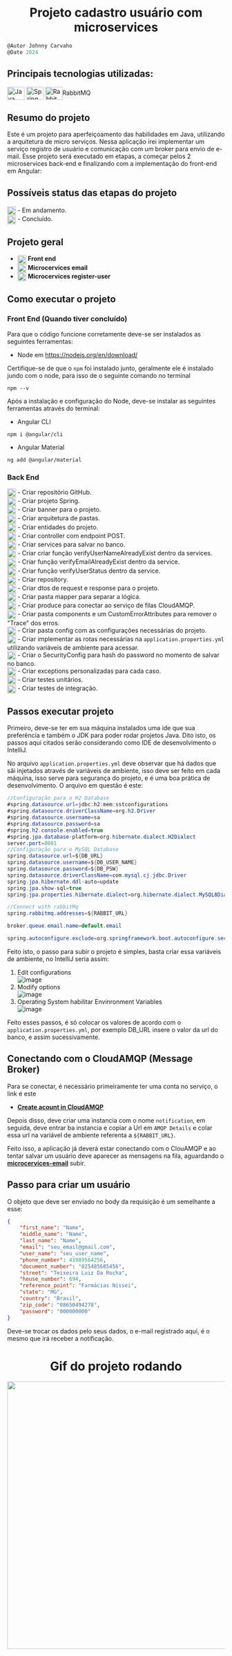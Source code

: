 <h1 align="center">
    Projeto cadastro usuário com microservices
</h1>

```javascript
@Autor Johnny Carvaho
@Date 2024
```

## Principais tecnologias utilizadas: <br/>
<p>
    <img align="center" alt="Java" height="30" width="40" src="https://cdn.jsdelivr.net/gh/devicons/devicon/icons/java/java-original-wordmark.svg" />
    <img align="center" alt="Spring" height="30" width="40" src="https://cdn.jsdelivr.net/gh/devicons/devicon/icons/spring/spring-original-wordmark.svg" />
    <img align="center" alt="RabbitMQ" height="30" width="40" src="https://cdn.jsdelivr.net/gh/devicons/devicon@latest/icons/rabbitmq/rabbitmq-original.svg"/>RabbitMQ
</p>

## Resumo do projeto

Este é um projeto para aperfeiçoamento das habilidades em Java, utilizando a arquitetura de micro serviços. Nessa aplicação irei implementar um serviço registro de usuário e comunicação com um broker para envio de e-mail.
Esse projeto será executado em etapas, a começar pelos 2 microservices back-end e finalizando com a implementação do front-end em Angular:

## Possíveis status das etapas do projeto
####
<img align="center" height="20" width="20" src="https://github.com/JohnnyCarvalho/user-microservices/blob/master/backend/register-user-api/assets/loading.gif"> - Em andamento.<br>
<img align="center" height="20" width="20" src="https://github.com/JohnnyCarvalho/user-microservices/blob/master/backend/register-user-api/assets/ok.png"> - Concluído.


## Projeto geral

- <img align="center" height="20" width="20" src="https://github.com/JohnnyCarvalho/user-microservices/blob/master/backend/register-user-api/assets/loading.gif"> <b>Front end</b>
- <img align="center" height="20" width="20" src="https://github.com/JohnnyCarvalho/user-microservices/blob/master/backend/register-user-api/assets/ok.png"> <b>Microcervices email</b>
- <img align="center" height="20" width="20" src="https://github.com/JohnnyCarvalho/user-microservices/blob/master/backend/register-user-api/assets/ok.png"> <b>Microcervices register-user</b>


## Como executar o projeto

### Front End (Quando tiver concluído)
Para que o código funcione corretamente deve-se ser instalados as seguintes ferramentas:
- Node em <a>https://nodejs.org/en/download/</a>

Certifique-se de que o ```npm``` foi instalado junto, geralmente ele é instalado jundo com o node, para isso de o seguinte comando no terminal
````
npm --v
````
Após a instalação e configuração do Node, deve-se instalar as seguintes ferramentas através do terminal:
- Angular CLI 
```
npm i @angular/cli
```
- Angular Material 
```
ng add @angular/material
```

### Back End
<img align="center" height="20" width="20" src="https://github.com/JohnnyCarvalho/user-microservices/blob/master/backend/register-user-api/assets/ok.png"> - Criar repositório GitHub.<br>
<img align="center" height="20" width="20" src="https://github.com/JohnnyCarvalho/user-microservices/blob/master/backend/register-user-api/assets/ok.png"> - Criar projeto Spring.<br>
<img align="center" height="20" width="20" src="https://github.com/JohnnyCarvalho/user-microservices/blob/master/backend/register-user-api/assets/ok.png"> - Criar banner para o projeto.<br>
<img align="center" height="20" width="20" src="https://github.com/JohnnyCarvalho/user-microservices/blob/master/backend/register-user-api/assets/ok.png"> - Criar arquitetura de pastas.<br>
<img align="center" height="20" width="20" src="https://github.com/JohnnyCarvalho/user-microservices/blob/master/backend/register-user-api/assets/ok.png"> - Criar entidades do projeto.<br>
<img align="center" height="20" width="20" src="https://github.com/JohnnyCarvalho/user-microservices/blob/master/backend/register-user-api/assets/ok.png"> - Criar controller com endpoint POST.<br>
<img align="center" height="20" width="20" src="https://github.com/JohnnyCarvalho/user-microservices/blob/master/backend/register-user-api/assets/ok.png"> - Criar services para salvar no banco.<br>
<img align="center" height="20" width="20" src="https://github.com/JohnnyCarvalho/user-microservices/blob/master/backend/register-user-api/assets/ok.png"> - Criar criar função verifyUserNameAlreadyExist dentro da services.<br>
<img align="center" height="20" width="20" src="https://github.com/JohnnyCarvalho/user-microservices/blob/master/backend/register-user-api/assets/ok.png"> - Criar função verifyEmailAlreadyExist dentro da service.<br>
<img align="center" height="20" width="20" src="https://github.com/JohnnyCarvalho/user-microservices/blob/master/backend/register-user-api/assets/ok.png"> - Criar função verifyUserStatus dentro da service.<br>
<img align="center" height="20" width="20" src="https://github.com/JohnnyCarvalho/user-microservices/blob/master/backend/register-user-api/assets/ok.png"> - Criar repository.<br>
<img align="center" height="20" width="20" src="https://github.com/JohnnyCarvalho/user-microservices/blob/master/backend/register-user-api/assets/ok.png"> - Criar dtos de request e response para o projeto.<br>
<img align="center" height="20" width="20" src="https://github.com/JohnnyCarvalho/user-microservices/blob/master/backend/register-user-api/assets/ok.png"> - Criar pasta mapper para separar a lógica.<br>
<img align="center" height="20" width="20" src="https://github.com/JohnnyCarvalho/user-microservices/blob/master/backend/register-user-api/assets/ok.png"> - Criar produce para conectar ao serviço de filas CloudAMQP.<br>
<img align="center" height="20" width="20" src="https://github.com/JohnnyCarvalho/user-microservices/blob/master/backend/register-user-api/assets/ok.png"> - Criar pasta components e um CustomErrorAttributes para remover o "Trace" dos erros.<br>
<img align="center" height="20" width="20" src="https://github.com/JohnnyCarvalho/user-microservices/blob/master/backend/register-user-api/assets/ok.png"> - Criar pasta config com as configurações necessárias do projeto.<br>
<img align="center" height="20" width="20" src="https://github.com/JohnnyCarvalho/user-microservices/blob/master/backend/register-user-api/assets/ok.png"> - Criar implementar as rotas necessárias na ```application.properties.yml``` utilizando variáveis de ambiente para acessar.<br>
<img align="center" height="20" width="20" src="https://github.com/JohnnyCarvalho/user-microservices/blob/master/backend/register-user-api/assets/ok.png"> - Criar o SecurityConfig para hash do password no momento de salvar no banco.<br>
<img align="center" height="20" width="20" src="https://github.com/JohnnyCarvalho/user-microservices/blob/master/backend/register-user-api/assets/ok.png"> - Criar exceptions personalizadas para cada caso.<br>
<img align="center" height="20" width="20" src="https://github.com/JohnnyCarvalho/user-microservices/blob/master/backend/register-user-api/assets/loading.gif"> - Criar testes unitários.<br>
<img align="center" height="20" width="20" src="https://github.com/JohnnyCarvalho/user-microservices/blob/master/backend/register-user-api/assets/loading.gif"> - Criar testes de integração.<br>


## Passos executar projeto
Primeiro, deve-se ter em sua máquina instalados uma ide que sua preferência e também o JDK para poder rodar projetos Java. Dito isto, os passos aqui citados serão considerando como IDE de desenvolvimento o IntelliJ.

No arquivo ```application.properties.yml``` deve observar que há dados que sãi injetados através de variáveis de ambiente, isso deve ser feito em cada máquina, isso serve para segurança do projeto, e é uma boa prática de desenvolvimento. O arquivo em questão é este:

```Java
//Configuração para o H2 Database
#spring.datasource.url=jdbc:h2:mem:sstconfigurations
#spring.datasource.driverClassName=org.h2.Driver
#spring.datasource.username=sa
#spring.datasource.password=sa
#spring.h2.console.enabled=true
#spring.jpa.database-platform=org.hibernate.dialect.H2Dialect
server.port=8081
//Configuração para o MySQL Database
spring.datasource.url=${DB_URL}
spring.datasource.username=${DB_USER_NAME}
spring.datasource.password=${DB_PSW}
spring.datasource.driverClassName=com.mysql.cj.jdbc.Driver
spring.jpa.hibernate.ddl-auto=update
spring.jpa.show-sql=true
spring.jpa.properties.hibernate.dialect=org.hibernate.dialect.MySQL8Dialect

//Connect with rabbitMq
spring.rabbitmq.addresses=${RABBIT_URL}

broker.queue.email.name=default.email

spring.autoconfigure.exclude=org.springframework.boot.autoconfigure.security.servlet.SecurityAutoConfiguration
```
Feito isto, o passo para subir o projeto é simples, basta criar essa variáveis de ambiente, no IntelliJ seria assim:

1. Edit configurations <br>
![image](https://github.com/JohnnyCarvalho/user-microservices/assets/66291657/37ecd102-5ad6-42bd-957d-0dfa8685fa78)
2. Modify options <br>
![image](https://github.com/JohnnyCarvalho/user-microservices/assets/66291657/ac8caf9a-ecbe-4efd-9242-8eedd4eddce4)
3. Operating System habilitar Envinronment Variables <br>
![image](https://github.com/JohnnyCarvalho/user-microservices/assets/66291657/2c00a97c-443f-4525-bc6d-168f2b35f00a) <br>

Feito esses passos, é só colocar os valores de acordo com o ```application.properties.yml```, por exemplo DB_URL insere o valor da url do banco, e assim sucessivamente.

## Conectando com o CloudAMQP (Message Broker)
Para se conectar, é necessário primeiramente ter uma conta no serviço, o link é este
* <b>[Create acount in CloudAMQP](https://www.cloudamqp.com/)</b>

Depois disso, deve criar uma instancia com o nome ```notification```, em seguida, deve entrar ba instancia e copiar a Url em ```AMQP Details``` e colar essa url na variável de ambiente referenta a ```${RABBIT_URL}```.

Feito isso, a aplicação já deverá estar conectando com o ClouAMQP e ao tentar salvar um usuário deve aparecer as mensagens na fila, aguardando o <b>[microcervices-email](https://github.com/JohnnyCarvalho/email-microservices)</b> subir.

## Passo para criar um usuário
O objeto que deve ser enviado no body da requisição é um semelhante a esse:

```json
{
    "first_name": "Name",
    "middle_name": "Name",
    "last_name": "Name",
    "email": "seu_email@gmail.com",
    "user_name": "seu_user_name",
    "phone_number": 41989564256,
    "document_number": "025485685456",
    "street": "Teixeira Luiz Da Rocha",
    "house_number": 694,
    "reference_point": "Farmácias Nissei",
    "state": "MG",
    "country": "Brasil",
    "zip_code": "08650494278",
    "password": "000000000"
}
```
Deve-se trocar os dados pelo seus dados, o e-mail registrado aqui, é o mesmo que irá receber a notificação.

<h1 align="center">
    Gif do projeto rodando
</h1>

<img align="center" height="620" width="980" src="https://github.com/JohnnyCarvalho/user-microservices/blob/master/backend/register-user-api/assets/GifDoProjeto.gif">

